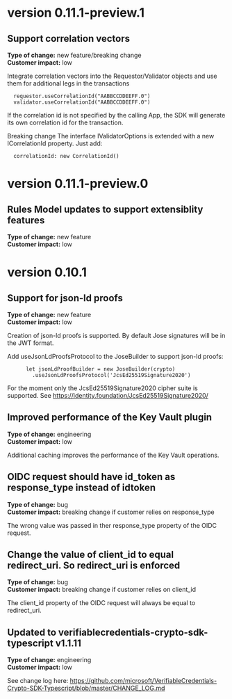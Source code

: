 # version 0.11.1-preview.1
## Support correlation vectors
**Type of change:** new feature/breaking change    
**Customer impact:** low

Integrate correlation vectors into the Requestor/Validator objects and use them for additional legs in the transactions

      requestor.useCorrelationId("AABBCCDDEEFF.0")
      validator.useCorrelationId("AABBCCDDEEFF.0")

If the correlation id is not specified by the calling App, the SDK will generate its own correlation id for the transaction.

Breaking change
The interface IValidatorOptions is extended with a new ICorrelationId property. Just add:

      correlationId: new CorrelationId()


# version 0.11.1-preview.0
## Rules Model updates to support extensiblity features
**Type of change:** new feature    
**Customer impact:** low



# version 0.10.1
## Support for json-ld proofs
**Type of change:** new feature    
**Customer impact:** low

Creation of json-ld proofs is supported.
By default Jose signatures will be in the JWT format.

Add useJsonLdProofsProtocol to the JoseBuilder to support json-ld proofs:

          let jsonLdProofBuilder = new JoseBuilder(crypto)
            .useJsonLdProofsProtocol('JcsEd25519Signature2020')

For the moment only the JcsEd25519Signature2020 cipher suite is supported. See https://identity.foundation/JcsEd25519Signature2020/

## Improved performance of the Key Vault plugin
**Type of change:** engineering    
**Customer impact:** low

Additional caching improves the performance of the Key Vault operations.

## OIDC request should have id_token as response_type instead of idtoken
**Type of change:** bug    
**Customer impact:** breaking change if customer relies on response_type

The wrong value was passed in ther response_type property of the OIDC request.


## Change the value of client_id to equal redirect_uri. So redirect_uri is enforced
**Type of change:** bug    
**Customer impact:** breaking change if customer relies on client_id

The client_id property of the OIDC request will always be equal to redirect_uri.


## Updated to verifiablecredentials-crypto-sdk-typescript v1.1.11
**Type of change:** engineering    
**Customer impact:** low

See change log here: https://github.com/microsoft/VerifiableCredentials-Crypto-SDK-Typescript/blob/master/CHANGE_LOG.md




